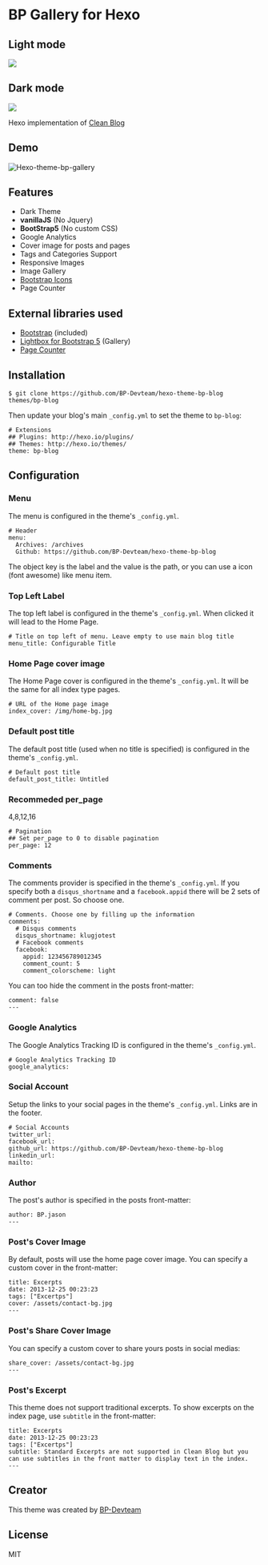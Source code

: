 # BP Gallery for Hexo

## Light mode 
![](https://github.com/BP-Devteam/hexo-theme-bp-gallery/blob/main/source/images/pc_light.png?raw=true)

## Dark mode 
![](https://github.com/BP-Devteam/hexo-theme-bp-gallery/blob/main/source/images/pc_dark.png?raw=true)

Hexo implementation of [Clean Blog](http://blackrockdigital.github.io/startbootstrap-clean-blog/index.html)

## Demo 
![Hexo-theme-bp-gallery](https://hexo-theme-bp-gallery.web.app/)

## Features

- Dark Theme
- **vanillaJS** (No Jquery)
- **BootStrap5** (No custom CSS)
- Google Analytics
- Cover image for posts and pages
- Tags and Categories Support
- Responsive Images
- Image Gallery
- [Bootstrap Icons](https://icons.getbootstrap.com/)
- Page Counter

## External libraries used

- [Bootstrap](https://getbootstrap.com/) (included)
- [Lightbox for Bootstrap 5](https://github.com/trvswgnr/bs5-lightbox) (Gallery)
- [Page Counter](https://github.com/BP-Devteam/hexo-pagecounter)

## Installation

```
$ git clone https://github.com/BP-Devteam/hexo-theme-bp-blog themes/bp-blog
```

Then update your blog's main `_config.yml` to set the theme to `bp-blog`:

```
# Extensions
## Plugins: http://hexo.io/plugins/
## Themes: http://hexo.io/themes/
theme: bp-blog
```

## Configuration

### Menu

The menu is configured in the theme's `_config.yml`.

```
# Header
menu:
  Archives: /archives
  Github: https://github.com/BP-Devteam/hexo-theme-bp-blog
```

The object key is the label and the value is the path, or you can use a icon (font awesome) like menu item.

### Top Left Label

The top left label is configured in the theme's `_config.yml`. When clicked it will lead to the Home Page.

```
# Title on top left of menu. Leave empty to use main blog title
menu_title: Configurable Title
```

### Home Page cover image

The Home Page cover is configured in the theme's `_config.yml`. It will be the same for all index type pages.

```
# URL of the Home page image
index_cover: /img/home-bg.jpg
```

### Default post title

The default post title (used when no title is specified) is configured in the theme's `_config.yml`.

```
# Default post title
default_post_title: Untitled
```


### Recommeded per_page

4,8,12,16

```
# Pagination
## Set per_page to 0 to disable pagination
per_page: 12
```

### Comments

The comments provider is specified in the theme's `_config.yml`. If you specify both a `disqus_shortname` and a `facebook.appid` there will be 2 sets of comment per post. So choose one.

```
# Comments. Choose one by filling up the information
comments:
  # Disqus comments
  disqus_shortname: klugjotest
  # Facebook comments
  facebook:
    appid: 123456789012345
    comment_count: 5
    comment_colorscheme: light
```

You can too hide the comment in the posts front-matter:

```
comment: false
---
```

### Google Analytics

The Google Analytics Tracking ID is configured in the theme's `_config.yml`.

```
# Google Analytics Tracking ID
google_analytics:
```

### Social Account

Setup the links to your social pages in the theme's `_config.yml`. Links are in the footer.

```
# Social Accounts
twitter_url:
facebook_url:
github_url: https://github.com/BP-Devteam/hexo-theme-bp-blog
linkedin_url:
mailto:
```

### Author

The post's author is specified in the posts front-matter:

```
author: BP.jason
---
```

### Post's Cover Image

By default, posts will use the home page cover image. You can specify a custom cover in the front-matter:

```
title: Excerpts
date: 2013-12-25 00:23:23
tags: ["Excertps"]
cover: /assets/contact-bg.jpg
---
```

### Post's Share Cover Image

You can specify a custom cover to share yours posts in social medias:

```
share_cover: /assets/contact-bg.jpg
---
```

### Post's Excerpt

This theme does not support traditional excerpts. To show excerpts on the index page, use `subtitle` in the front-matter:

```
title: Excerpts
date: 2013-12-25 00:23:23
tags: ["Excertps"]
subtitle: Standard Excerpts are not supported in Clean Blog but you can use subtitles in the front matter to display text in the index.
---

```


## Creator

This theme was created by [BP-Devteam](https://github.com/BP-Devteam)

## License

MIT
